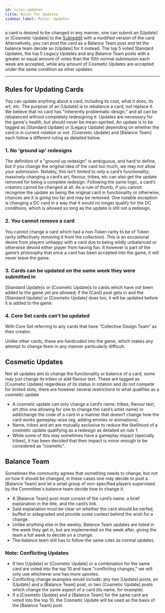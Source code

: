 ```yaml
---
id: rules-updates
title: Rules for Updates
sidebar_label: Rules: Updates
---
```


a card is desired to be changed in any manner, one can submit an [Update] or [Cosmetic Update] to the [Subreddit](https://old.reddit.com/r/collectivecg/) with a modified version of the card. Alternatively, you can post the card as a Balance Team post and let the balance team decide an [Update] for it instead.
The top 5 voted Standard Updates, the top 5 Legacy Updates and any Balance Team posts with a greater or equal amount of votes than the 10th normal submission each week are accepted, while any amount of Cosmetic Updates are accepted under the same condition as other updates.

---

## Rules for Updating Cards

You can update anything about a card, including its cost, what it does, its art, etc.
The purpose of an [Update] is to rebalance a card, not replace it. We believe that no card has "inherently problematic design," and all can be rebalanced without completely redesigning it. Updates are necessary for the game's health, but should never be mean-spirited. 
An update is to be tagged as [Standard Update] or [Legacy Update] depending on whether the card is in current rotation or not. [Cosmetic Update] and [Balance Team] each follow a different ruling as detailed below.

### 1. No 'ground up' redesigns

The definition of a "ground up redesign" is ambiguous, and hard to define, but if you change the original idea of the card too much, we may not allow your submission. Notably, this isn’t limited to only a card’s functionality; massively changing a card’s art, flavour, tribes, etc can also get the update removed for being a complete redesign. Following the same logic, a card’s creators cannot be changed at all.
As a rule of thumb, if you cannot recognise the update as being the original card in functionality or otherwise, chances are it is going too far and may be removed.
One notable exception is changing a DC card in a way that it would no longer qualify for the DC conditions, which is allowed so long as the update is still not a redesign.

### 2. You cannot remove a card

You cannot change a card which had a non-Token rarity to be of Token rarity (effectively removing it from the collection). This is an occasional desire from players unhappy with a card due to being wildly unbalanced or otherwise devoid either player from having fun. It however is part of the game’s philosophy that once a card has been accepted into the game, it will never leave the game.

### 3. Cards can be updated on the same week they were submitted in

[Standard Update]s or [Cosmetic Update]s to cards which have not been added to the game yet are allowed; if the [Card] post gets in and the [Standard Update] or [Cosmetic Update] does too, it will be updated before it is added to the game.

### 4. Core Set cards can’t be updated

With Core Set referring to any cards that have “Collective Design Team” as their creator.

Unlike other cards, these are hardcoded into the game, which makes any attempt to change them in any manner particularly difficult.



## Cosmetic Updates

Not all updates aim to change the functionality or balance of a card, some may just change its tribes or add flavour text. These are tagged as [Cosmetic Update] regardless of its status in rotation and do not compete for limited slots, there are however several restrictions to what qualifies as a cosmetic update

- A cosmetic update can only change a card’s name, tribes, flavour text, art (this one allowing for one to change the card’s artist name) or add/change the code of a card in a manner that doesn’t change how the card works gameplay-wise (eg, adding emotes or animations).
- Name, tribes and art are mutually exclusive to reduce the likelihood of a cosmetic update qualifying as a redesign as detailed on rule 1.
- While some of this may sometimes have a gameplay impact (specially tribes), it has been decided that their impact is minor enough to be considered as “cosmetic”.



## Balance Team

Sometimes the community agrees that something needs to change, but not on how it should be changed, in these cases one may decide to post a [Balance Team] and let a small group of non-specified players supervised by the Committee's balance team decide how to change it.

- A [Balance Team] post must consist of the card’s name, a brief explanation in the title, and the card’s link.
- Said explanation must be clear on whether the card should be nerfed, buffed or sidegraded and provide some context behind the wish for a change.
- Unlike anything else in the weekly, Balance Team updates are listed in the week they get in, but are implemented on the week after, giving the team a full week to decide on a change.
- The balance team still has to follow the same rules as normal updates.

### Note: Conflicting Updates

- If two [Update] or [Cosmetic Update] or a combination for the same card are voted into the top 10 and have "conflicting changes," we will only use whichever one has more upvotes.
- Conflicting change examples would include: any two [Update] posts, an [Update] and a [Balance Team] post, or two [Cosmetic Update] posts which change the same aspect of a card (its name, for example).
- If a [Cosmetic Update] and a [Balance Team] for the same card are voted into the top 10, the Cosmetic Update will be used as the basis of the [Balance Team] post.

